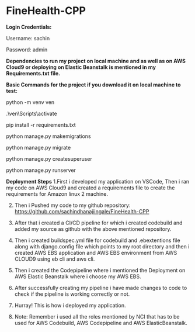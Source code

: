 # FineHealth-CPP

**Login Credentials:**

Username: sachin

Password: admin






**Dependencies to run my project on local machine and as well as on AWS Cloud9 or deploying on Elastic Beanstalk is mentioned in my Requirements.txt file.**

**Basic Commands for the project if you download it on local machine to test:**

python -m venv ven  

.\ven\Scripts\activate

pip install -r requirements.txt

python manage.py makemigrations

python manage.py migrate

python manage.py createsuperuser

python manage.py runserver


**Deployment Steps**
1.First i developed my application on VSCode, Then i ran my code on AWS Cloud9 and created a requirements file to create the requirements for Amazon linux 2 machine.

2. Then i Pushed my code to my github repository: https://github.com/sachindhanajiingale/FineHealth-CPP

3. After that i created a CI/CD pipeline for which i created codebuild and added my source as github with the above mentioned repository.

4. Then i created buildspec.yml file for codebuild and .ebextentions file along with django.config file which points to my root directory and then i created AWS EBS 
application and AWS EBS environment from AWS CLOUD9 using eb cli and aws cli.

5. Then i created the Codepipeline where i mentioned the Deployment on AWS Elastic Beanstalk where i choose my AWS EBS.

6. After successfully creating my pipeline i have made changes to code to check if the pipeline is working correctly or not.

7. Hurray! This is how i deployed my application.

8. Note: Remember i used all the roles mentioned by NCI that has to be used for AWS Codebuild, AWS Codepipeline and AWS ElasticBeanstalk.


